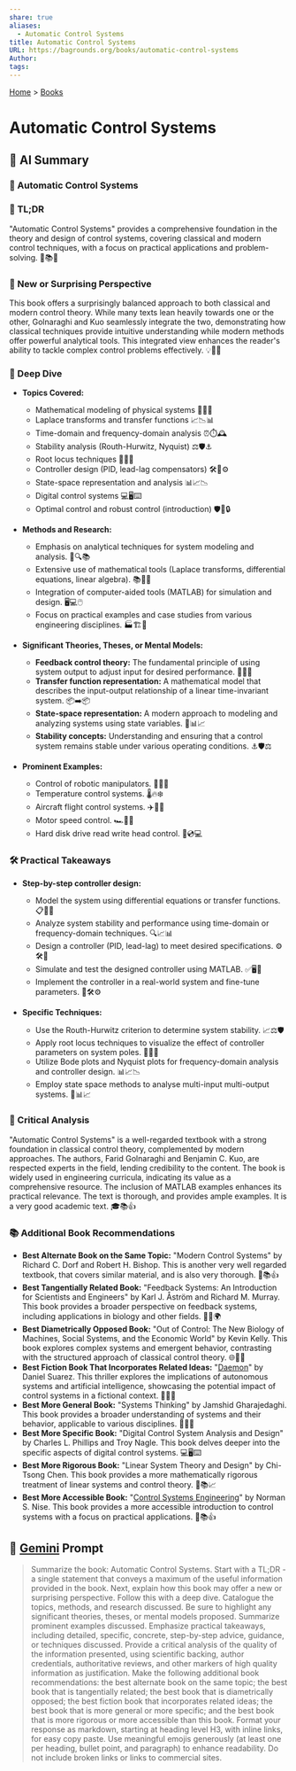 ```yaml
---
share: true
aliases:
  - Automatic Control Systems
title: Automatic Control Systems
URL: https://bagrounds.org/books/automatic-control-systems
Author: 
tags: 
---
```

[Home](../index.md) > [Books](./index.md)  
# Automatic Control Systems  
## 🤖 AI Summary  
### 📖  Automatic Control Systems  
  
### 🎯 TL;DR  
  
"Automatic Control Systems" provides a comprehensive foundation in the theory and design of control systems, covering classical and modern control techniques, with a focus on practical applications and problem-solving. 🎯📚✨  
  
### 🔄 New or Surprising Perspective  
  
This book offers a surprisingly balanced approach to both classical and modern control theory. While many texts lean heavily towards one or the other, Golnaraghi and Kuo seamlessly integrate the two, demonstrating how classical techniques provide intuitive understanding while modern methods offer powerful analytical tools. This integrated view enhances the reader's ability to tackle complex control problems effectively. 💡🔄🧠  
  
### 🔬 Deep Dive  
  
* **Topics Covered:**  
    * Mathematical modeling of physical systems 📐📝📏  
    * Laplace transforms and transfer functions 📈📉📊  
    * Time-domain and frequency-domain analysis ⏰⏱️🕰️  
    * Stability analysis (Routh-Hurwitz, Nyquist) ⚖️🛡️⚓  
    * Root locus techniques 🌳🌱🌿  
    * Controller design (PID, lead-lag compensators) 🛠️🔧⚙️  
    * State-space representation and analysis 📊📈📉  
    * Digital control systems 💻🖥️⌨️  
    * Optimal control and robust control (introduction) 🛡️💪🔒  
  
* **Methods and Research:**  
    * Emphasis on analytical techniques for system modeling and analysis. 📝🔍📚  
    * Extensive use of mathematical tools (Laplace transforms, differential equations, linear algebra). 📚🧮🔢  
    * Integration of computer-aided tools (MATLAB) for simulation and design. 🖥️💻🖱️  
    * Focus on practical examples and case studies from various engineering disciplines. 🏭🏗️🚧  
  
* **Significant Theories, Theses, or Mental Models:**  
    * **Feedback control theory:** The fundamental principle of using system output to adjust input for desired performance. 🔄🔁🔄  
    * **Transfer function representation:** A mathematical model that describes the input-output relationship of a linear time-invariant system. 📦➡️📦  
    * **State-space representation:** A modern approach to modeling and analyzing systems using state variables. 🧮📊📈  
    * **Stability concepts:** Understanding and ensuring that a control system remains stable under various operating conditions. ⚓🛡️⚖️  
  
* **Prominent Examples:**  
    * Control of robotic manipulators. 🤖🦾🦿  
    * Temperature control systems. 🌡️🔥❄️  
    * Aircraft flight control systems. ✈️🛫🛬  
    * Motor speed control. 🏎️💨🏁  
    * Hard disk drive read write head control. 💾💿💻  
  
### 🛠️ Practical Takeaways  
  
* **Step-by-step controller design:**  
    * Model the system using differential equations or transfer functions. 📋📝📐  
    * Analyze system stability and performance using time-domain or frequency-domain techniques. 🔍📈📊  
    * Design a controller (PID, lead-lag) to meet desired specifications. ⚙️🛠️🔧  
    * Simulate and test the designed controller using MATLAB. ✅🖥️🧪  
    * Implement the controller in a real-world system and fine-tune parameters. 🔧🛠️⚙️  
  
* **Specific Techniques:**  
    * Use the Routh-Hurwitz criterion to determine system stability. 📈⚖️🛡️  
    * Apply root locus techniques to visualize the effect of controller parameters on system poles. 🌳🌱🌿  
    * Utilize Bode plots and Nyquist plots for frequency-domain analysis and controller design. 📊📈📉  
    * Employ state space methods to analyse multi-input multi-output systems. 🧮📊📈  
  
### 🧐 Critical Analysis  
  
"Automatic Control Systems" is a well-regarded textbook with a strong foundation in classical control theory, complemented by modern approaches. The authors, Farid Golnaraghi and Benjamin C. Kuo, are respected experts in the field, lending credibility to the content. The book is widely used in engineering curricula, indicating its value as a comprehensive resource. The inclusion of MATLAB examples enhances its practical relevance. The text is thorough, and provides ample examples. It is a very good academic text. 🎓📚👍  
  
### 📚 Additional Book Recommendations  
  
* **Best Alternate Book on the Same Topic:** "Modern Control Systems" by Richard C. Dorf and Robert H. Bishop. This is another very well regarded textbook, that covers similar material, and is also very thorough. 📖📚👍  
* **Best Tangentially Related Book:** "Feedback Systems: An Introduction for Scientists and Engineers" by Karl J. Åström and Richard M. Murray. This book provides a broader perspective on feedback systems, including applications in biology and other fields. 🧬🔬🌍  
* **Best Diametrically Opposed Book:** "Out of Control: The New Biology of Machines, Social Systems, and the Economic World" by Kevin Kelly. This book explores complex systems and emergent behavior, contrasting with the structured approach of classical control theory. 🌐🤯🌀  
* **Best Fiction Book That Incorporates Related Ideas:** "[Daemon](./daemon.md)" by Daniel Suarez. This thriller explores the implications of autonomous systems and artificial intelligence, showcasing the potential impact of control systems in a fictional context. 🤖👾🚀  
* **Best More General Book:** "Systems Thinking" by Jamshid Gharajedaghi. This book provides a broader understanding of systems and their behavior, applicable to various disciplines. 🧠💡🌐  
* **Best More Specific Book:** "Digital Control System Analysis and Design" by Charles L. Phillips and Troy Nagle. This book delves deeper into the specific aspects of digital control systems. 💻🖥️⌨️  
* **Best More Rigorous Book:** "Linear System Theory and Design" by Chi-Tsong Chen. This book provides a more mathematically rigorous treatment of linear systems and control theory. 🧮📚📈  
* **Best More Accessible Book:** "[Control Systems Engineering](./control-systems-engineering.md)" by Norman S. Nise. This book provides a more accessible introduction to control systems with a focus on practical applications. 🤝📚👍  
  
## 💬 [Gemini](https://gemini.google.com) Prompt  
> Summarize the book: Automatic Control Systems. Start with a TL;DR - a single statement that conveys a maximum of the useful information provided in the book. Next, explain how this book may offer a new or surprising perspective. Follow this with a deep dive. Catalogue the topics, methods, and research discussed. Be sure to highlight any significant theories, theses, or mental models proposed. Summarize prominent examples discussed. Emphasize practical takeaways, including detailed, specific, concrete, step-by-step advice, guidance, or techniques discussed. Provide a critical analysis of the quality of the information presented, using scientific backing, author credentials, authoritative reviews, and other markers of high quality information as justification. Make the following additional book recommendations: the best alternate book on the same topic; the best book that is tangentially related; the best book that is diametrically opposed; the best fiction book that incorporates related ideas; the best book that is more general or more specific; and the best book that is more rigorous or more accessible than this book. Format your response as markdown, starting at heading level H3, with inline links, for easy copy paste. Use meaningful emojis generously (at least one per heading, bullet point, and paragraph) to enhance readability. Do not include broken links or links to commercial sites.